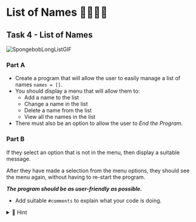 # List of Names 👨🏽‍💻🤔

## Task 4 - List of Names

![SpongebobLongListGIF](SpongebobLongListGIF.gif)

### Part A
- Create a program that will allow the user to easily manage a list of names `names = []`.
- You should display a menu that will allow them to:
  - Add a name to the list
  - Change a name in the list
  - Delete a name from the list
  - View all the names in the list
- There must also be an option to allow the user to _End the Program_.

### Part B
If they select an option that is not in the menu, then display a suitable message.

After they have made a selection from the menu options, they should see the menu again, without having to re-start the program.

**_The program should be as user-friendly as possible._**

- Add suitable `#comments` to explain what your code is doing.


<details>
<summary>👀 Hint </summary>

````py
# Function definitions
def add_name():

def change_name():

def delete_name():

def view_names():


def main():
  again = "y"
  while again == "y":
    print("1) Add a name")
    print("2) Change a name")
    print("3) Delete a name")
    print("4) View names")
    print("5) Quit")
    selection = int(input("What do you want to do? "))
    if selection == 1:
      names = add_name()
      .
      .
      .
      .
      
# Main body of program

# Create empty list
names = []

# Call main() Function
main()
````
  
</details>